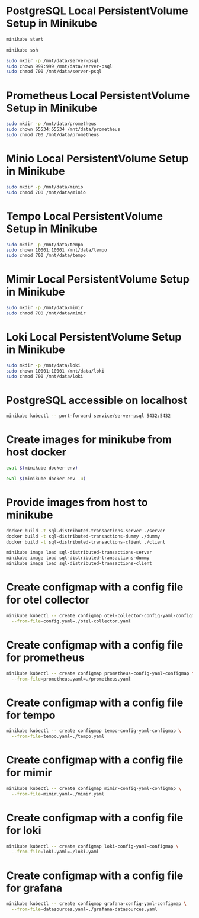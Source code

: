 # PostgreSQL Local PersistentVolume Setup in Minikube

```bash
minikube start
```

```bash
minikube ssh
```

```bash
sudo mkdir -p /mnt/data/server-psql
sudo chown 999:999 /mnt/data/server-psql
sudo chmod 700 /mnt/data/server-psql
```

# Prometheus Local PersistentVolume Setup in Minikube

```bash
sudo mkdir -p /mnt/data/prometheus
sudo chown 65534:65534 /mnt/data/prometheus
sudo chmod 700 /mnt/data/prometheus
```

# Minio Local PersistentVolume Setup in Minikube

```bash
sudo mkdir -p /mnt/data/minio
sudo chmod 700 /mnt/data/minio
```

# Tempo Local PersistentVolume Setup in Minikube

```bash
sudo mkdir -p /mnt/data/tempo
sudo chown 10001:10001 /mnt/data/tempo
sudo chmod 700 /mnt/data/tempo
```

# Mimir Local PersistentVolume Setup in Minikube

```bash
sudo mkdir -p /mnt/data/mimir
sudo chmod 700 /mnt/data/mimir
```

# Loki Local PersistentVolume Setup in Minikube

```bash
sudo mkdir -p /mnt/data/loki
sudo chown 10001:10001 /mnt/data/loki
sudo chmod 700 /mnt/data/loki
```

# PostgreSQL accessible on localhost

```bash
minikube kubectl -- port-forward service/server-psql 5432:5432
```

# Create images for minikube from host docker

```bash
eval $(minikube docker-env)
```

```bash
eval $(minikube docker-env -u)
```

# Provide images from host to minikube

```bash
docker build -t sql-distributed-transactions-server ./server
docker build -t sql-distributed-transactions-dummy ./dummy
docker build -t sql-distributed-transactions-client ./client
```

```bash
minikube image load sql-distributed-transactions-server
minikube image load sql-distributed-transactions-dummy
minikube image load sql-distributed-transactions-client
```

# Create configmap with a config file for otel collector

```bash
minikube kubectl -- create configmap otel-collector-config-yaml-configmap \
  --from-file=config.yaml=./otel-collector.yaml
```

# Create configmap with a config file for prometheus

```bash
minikube kubectl -- create configmap prometheus-config-yaml-configmap \
  --from-file=prometheus.yaml=./prometheus.yaml
```

# Create configmap with a config file for tempo

```bash
minikube kubectl -- create configmap tempo-config-yaml-configmap \
  --from-file=tempo.yaml=./tempo.yaml
```

# Create configmap with a config file for mimir 

```bash
minikube kubectl -- create configmap mimir-config-yaml-configmap \
  --from-file=mimir.yaml=./mimir.yaml
```

# Create configmap with a config file for loki

```bash
minikube kubectl -- create configmap loki-config-yaml-configmap \
  --from-file=loki.yaml=./loki.yaml
```

# Create configmap with a config file for grafana

```bash
minikube kubectl -- create configmap grafana-config-yaml-configmap \
  --from-file=datasources.yaml=./grafana-datasources.yaml
```
